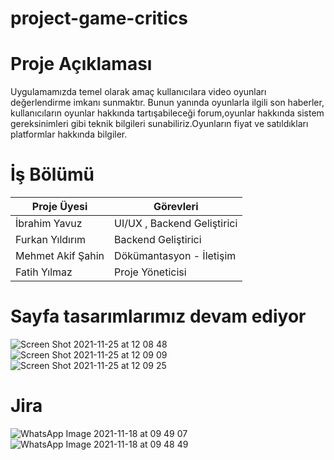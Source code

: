 # project-game-critics



 # Proje Açıklaması #

Uygulamamızda temel olarak amaç kullanıcılara video oyunları değerlendirme imkanı sunmaktır.
Bunun yanında oyunlarla ilgili son haberler, kullanıcıların oyunlar hakkında tartışabileceği forum,oyunlar hakkında sistem gereksinimleri gibi
teknik bilgileri sunabiliriz.Oyunların fiyat ve satıldıkları platformlar hakkında bilgiler.





# İş Bölümü #

Proje Üyesi  | Görevleri
------------- | -------------
İbrahim Yavuz   | UI/UX , Backend Geliştirici
Furkan Yıldırım  |  Backend Geliştirici
Mehmet Akif Şahin | Dökümantasyon - İletişim 
Fatih Yılmaz | Proje Yöneticisi 








# Sayfa tasarımlarımız devam ediyor #
![Screen Shot 2021-11-25 at 12 08 48](https://user-images.githubusercontent.com/61706383/143412553-e892d5e2-8476-4a9b-a6db-ce988503859a.png)
![Screen Shot 2021-11-25 at 12 09 09](https://user-images.githubusercontent.com/61706383/143412574-96979306-5245-45d9-9b1b-ece86a35cddd.png)
![Screen Shot 2021-11-25 at 12 09 25](https://user-images.githubusercontent.com/61706383/143412577-25dbe488-18d9-4ba2-95c6-8abb18d092e8.png)





# Jira # 

![WhatsApp Image 2021-11-18 at 09 49 07](https://user-images.githubusercontent.com/61662546/142366616-6c3954c1-572b-49d6-bc40-036db4898812.jpeg)
![WhatsApp Image 2021-11-18 at 09 48 49](https://user-images.githubusercontent.com/61662546/142366620-b80ca662-e124-4ce5-9263-d5c13e8eab36.jpeg)




